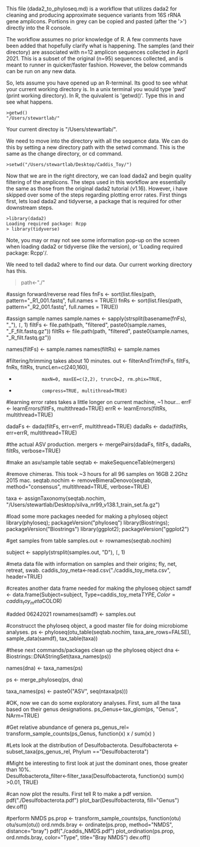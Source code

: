 This file (dada2_to_phyloseq.md) is a workflow that utilizes dada2 for cleaning and producing approximate sequence variants from 16S rRNA gene amplicons. 
Portions in grey can be copied and pasted (after the '>') directly into the R console. 

The workflow assumes no prior knowledge of R. A few comments have been added that hopefully clarify what is happening.
The samples (and their directory) are associated with n=12 amplicon sequences collected in April 2021. This is a subset of the original (n=95) 
sequences collected, and is meant to runner in quicker/faster fashion. However, the below commands can be run on any new data. 

So, lets assume you have opened up an R-terminal. Its good to see whhat your current working directory is. In a unix terminal you would type 'pwd' (print working
directory). In R, the quivalent is 'getwd()'. Type this in and see what happens.

```
>getwd()
"/Users/stewartlab/"
```
Your current directoy is "/Users/stewartlab/".

We need to move into the directory with all the sequence data.
We can do this by setting a new directory path with the setwd command.
This is the same as the change directory, or cd command.

```
>setwd("/Users/stewartlab/Desktop/Caddis_Toy/")
```


Now that we are in the right directory, we can load dada2 and begin quality filtering of the amplicons. The steps used in this workflow are essentially the same
as those from the original dada2 tutorial (v1.16). However, i have skipped over some of the steps regarding plotting error rates. 
First things first, lets load dada2 and tidyverse, a package that is required for other downstream steps.

```
>library(dada2)
Loading required package: Rcpp
> library(tidyverse)
```

Note, you may or may not see some information pop-up on the screen when loading dada2 or tidyverse (like the version), or 'Loading required package: Rcpp'/.

We need to tell dada2 where to find our data. Our current working directory has this. 

>path<-"./"

#assign forward/reverse read files
fnFs <- sort(list.files(path, pattern="_R1_001.fastq", full.names = TRUE))
fnRs <- sort(list.files(path, pattern="_R2_001.fastq", full.names = TRUE))

#assign sample names
sample.names <- sapply(strsplit(basename(fnFs), "_"), `[`, 1)
filtFs <- file.path(path, "filtered", paste0(sample.names, "_F_filt.fastq.gz"))
filtRs <- file.path(path, "filtered", paste0(sample.names, "_R_filt.fastq.gz"))

names(filtFs) <- sample.names
names(filtRs) <- sample.names

#filtering/trimming takes about 10 minutes.
out <- filterAndTrim(fnFs, filtFs, fnRs, filtRs, truncLen=c(240,160),
+               maxN=0, maxEE=c(2,2), truncQ=2, rm.phix=TRUE,
+               compress=TRUE, multithread=TRUE)

#learning error rates takes a little longer on current machine, ~1 hour... 
errF <- learnErrors(filtFs, multithread=TRUE)
errR <- learnErrors(filtRs, multithread=TRUE)


dadaFs <- dada(filtFs, err=errF, multithread=TRUE)
dadaRs <- dada(filtRs, err=errR, multithread=TRUE)

#the actual ASV production.
mergers <- mergePairs(dadaFs, filtFs, dadaRs, filtRs, verbose=TRUE)

#make an asv/sample table
seqtab <- makeSequenceTable(mergers)

#remove chimeras. This took ~3 hours for all 96 samples on 16GB 2.2Ghz 2015 mac. 
seqtab.nochim <- removeBimeraDenovo(seqtab, method="consensus", multithread=TRUE, verbose=TRUE)

taxa <- assignTaxonomy(seqtab.nochim, "/Users/stewartlab/Desktop/silva_nr99_v138.1_train_set.fa.gz")

#load some more packages needed for making a phyloseq object
library(phyloseq); packageVersion("phyloseq")
library(Biostrings); packageVersion("Biostrings")
library(ggplot2); packageVersion("ggplot2")

#get samples from table
samples.out <- rownames(seqtab.nochim)

subject <- sapply(strsplit(samples.out, "D"), `[`, 1)

#meta data file with information on samples and their origins; fly, net, retreat, swab.
caddis_toy_meta<-read.csv("./caddis_toy_meta.csv", header=TRUE)

#creates another data frame needed for making the phyloseq object
samdf <- data.frame(Subject=subject, Type=caddis_toy_meta$TYPE, Color=caddis_toy_meta$COLOR)

#added 06242021
rownames(samdf) <- samples.out

#construcct the phyloseq object, a good master file for doing microbiome analyses.
ps <- phyloseq(otu_table(seqtab.nochim, taxa_are_rows=FALSE), 
               sample_data(samdf), 
               tax_table(taxa))

#these next commands/packages clean up the phyloseq object
dna <- Biostrings::DNAStringSet(taxa_names(ps))

names(dna) <- taxa_names(ps)

ps <- merge_phyloseq(ps, dna)

taxa_names(ps) <- paste0("ASV", seq(ntaxa(ps)))

#OK, now we can do some exploratory analyses. First, sum all the taxa based on their genus designations.
ps_Genus<-tax_glom(ps, "Genus", NArm=TRUE)

#Get relative abundance of genera
ps_genus_rel= transform_sample_counts(ps_Genus, function(x) x / sum(x) )

#Lets look at the distribution of Desulfobacterota.
Desulfobacterota <- subset_taxa(ps_genus_rel, Phylum =="Desulfobacterota")

#Might be interesting to first look at just the dominant ones, those greater than 10%.                                      
Desulfobacterota_filter<-filter_taxa(Desulfobacterota, function(x) sum(x) >0.01, TRUE)

#can now plot the results. First tell R to make a pdf version.
pdf("./Desulfobacterota.pdf")
plot_bar(Desulfobacterota, fill="Genus")
dev.off()  

#perform NMDS
ps.prop <- transform_sample_counts(ps, function(otu) otu/sum(otu))
ord.nmds.bray <- ordinate(ps.prop, method="NMDS", distance="bray") 
pdf("./caddis_NMDS.pdf")
plot_ordination(ps.prop, ord.nmds.bray, color="Type", title="Bray NMDS")
dev.off()
